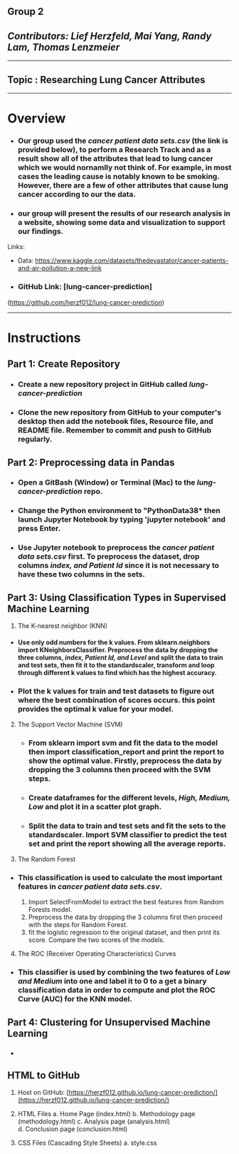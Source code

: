 ## **Group 2**

## _Contributors: Lief Herzfeld, Mai Yang, Randy Lam, Thomas Lenzmeier_

____________________________________________________

## Topic : Researching Lung Cancer Attributes

____________________________________________________

# **Overview**
- ### Our group used the *cancer patient data sets.csv* (the link is provided below), to perform a Research Track and as a result show all of the attributes that lead to lung cancer which we would nornamlly not think of. For example, in most cases the leading cause is notably known to be smoking. However, there are a few of other attributes that cause lung cancer according to our the data. 

- ### our group will present the results of our research analysis in a website, showing some data and visualization to support our findings.


Links: 

- Data: https://www.kaggle.com/datasets/thedevastator/cancer-patients-and-air-pollution-a-new-link

- ### GitHub Link: [lung-cancer-prediction]
(https://github.com/herzf012/lung-cancer-prediction)

____________________________________________________

# **Instructions**

## Part 1: Create Repository

 - ### Create a new repository project in GitHub called *lung-cancer-prediction*

 - ### Clone the new repository from GitHub to your computer's desktop then add the notebook files, Resource file, and README file. Remember to commit and push to GitHub regularly.


## Part 2: Preprocessing data in Pandas

 - ### Open a GitBash (Window) or Terminal (Mac) to the *lung-cancer-prediction* repo.

 - ### Change the Python environment to "PythonData38* then launch Jupyter Notebook by typing 'jupyter notebook' and press Enter.

 - ### Use Jupyter notebook to preprocess the *cancer patient data sets.csv* first. To preprocess the dataset, drop columns *index, and Patient Id* since it is not necessary to have these two columns in the sets.  


## Part 3: Using Classification Types in Supervised Machine Learning
 
 1. The K-nearest neighbor (KNN) 
   - #### Use only odd numbers for the k values. From sklearn.neighbors import KNeighborsClassifier. Preprocess the data by dropping the three columns, *index, Patient Id, and Level* and split the data to train and test sets, then fit it to the standardscaler, transform and loop through different k values to find which has the highest accuracy.

 - ### Plot the k values for train and test datasets to figure out where the best combination of scores occurs. this point provides the optimal k value for your model.
 
 2. The Support Vector Machine (SVM)
    - ### From sklearn import svm and fit the data to the model then import classification_report and print the report to show the optimal value. Firstly, preprocess the data by dropping the 3 columns then proceed with the SVM steps.
    - ### Create dataframes for the different levels, *High, Medium, Low* and plot it in a scatter plot graph.
    - ### Split the data to train and test sets and fit the sets to the standardscaler. Import SVM classifier to predict the test set and print the report showing all the average reports.

 3. The Random Forest
   - ### This classification is used to calculate the most important features in *cancer patient data sets.csv*. 
       1. Import SelectFromModel to extract the best features from Random Forests model.
       2. Preprocess the data by dropping the 3 columns first then proceed with the steps for Random Forest.
       3. fit the logistic regression to the original dataset, and then print its score. Compare the two scores of the models.
 
 4. The ROC (Receiver Operating Characteristics) Curves
   - ### This classifier is used by combining the two features of *Low and Medium* into one and label it to 0 to a get a binary classification data in order to compute and plot the ROC Curve (AUC) for the KNN model.
 
 
 ## Part 4: Clustering for Unsupervised Machine Learning
  - ### 


## HTML to GitHub
 1. Host on GitHub: [https://herzf012.github.io/lung-cancer-prediction/](https://herzf012.github.io/lung-cancer-prediction/)

 2. HTML Files
        a. Home Page (index.html)
        b. Methodology page (methodology.html)
        c. Analysis page (analysis.html)  
        d. Conclusion page (conclusion.html)

 3.  CSS Files (Cascading Style Sheets)
        a. style.css


